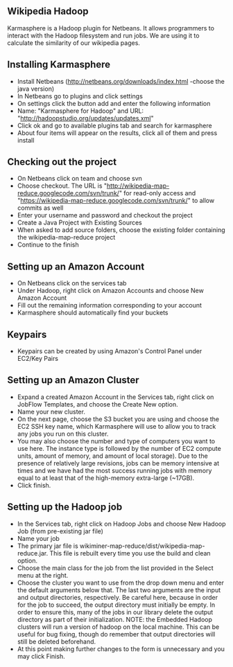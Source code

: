 ## Wikipedia Hadoop ##
Karmasphere is a Hadoop plugin for Netbeans. It allows programmers to
interact with the Hadoop filesystem and run jobs. We are using it to
calculate the similarity of our wikipedia pages.

## Installing Karmasphere ##
  * Install Netbeans (http://netbeans.org/downloads/index.html -choose the java version)
  * In Netbeans go to plugins and click settings
  * On settings click the button add and enter the following information
  * Name: "Karmasphere for Hadoop" and URL: "http://hadoopstudio.org/updates/updates.xml"
  * Click ok and go to available plugins tab and search for karmasphere
  * About four items will appear on the results, click all of them and press install

## Checking out the project ##
  * On Netbeans click on team and choose svn
  * Choose checkout.  The URL is "http://wikipedia-map-reduce.googlecode.com/svn/trunk/" for read-only access and "https://wikipedia-map-reduce.googlecode.com/svn/trunk/" to allow commits as well
  * Enter your username and password and checkout the project
  * Create a Java Project with Existing Sources
  * When asked to add source folders, choose the existing folder containing the wikipedia-map-reduce project
  * Continue to the finish

## Setting up an Amazon Account ##
  * On Netbeans click on the services tab
  * Under Hadoop, right click on Amazon Accounts and choose New Amazon Account
  * Fill out the remaining information corresponding to your account
  * Karmasphere should automatically find your buckets

## Keypairs ##
  * Keypairs can be created by using Amazon's Control Panel under EC2/Key Pairs

## Setting up an Amazon Cluster ##
  * Expand a created Amazon Account in the Services tab, right click on JobFlow Templates, and choose the Create New option.
  * Name your new cluster.
  * On the next page, choose the S3 bucket you are using and choose the EC2 SSH key name, which Karmasphere will use to allow you to track any jobs you run on this cluster.
  * You may also choose the number and type of computers you want to use here.  The instance type is followed by the number of EC2 compute units, amount of memory, and amount of local storage).  Due to the presence of relatively large revisions, jobs can be memory intensive at times and we have had the most success running jobs with memory equal to at least that of the high-memory extra-large (~17GB).
  * Click finish.

## Setting up  the Hadoop job ##
  * In the Services tab, right click on Hadoop Jobs and choose New Hadoop Job (from pre-existing jar file)
  * Name your job
  * The primary jar file is wikiminer-map-reduce/dist/wikipedia-map-reduce.jar.  This file is rebuilt every time you use the build and clean option.
  * Choose the main class for the job from the list provided in the Select menu at the right.
  * Choose the cluster you want to use from the drop down menu and enter the default arguments below that.  The last two arguments are the input and output directories, respectively.  Be careful here, because in order for the job to succeed, the output directory must initially be empty.  In order to ensure this, many of the jobs in our library delete the output directory as part of their initialization.  NOTE: the Embedded Hadoop clusters will run a version of hadoop on the local machine.  This can be useful for bug fixing, though do remember that output directories will still be deleted beforehand.
  * At this point making further changes to the form is unnecessary and you may click Finish.